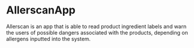 # AllerscanApp
Allerscan is an app that is able to read product ingredient labels and warn the users of possible dangers associated with the products, depending on allergens inputted into the system.
